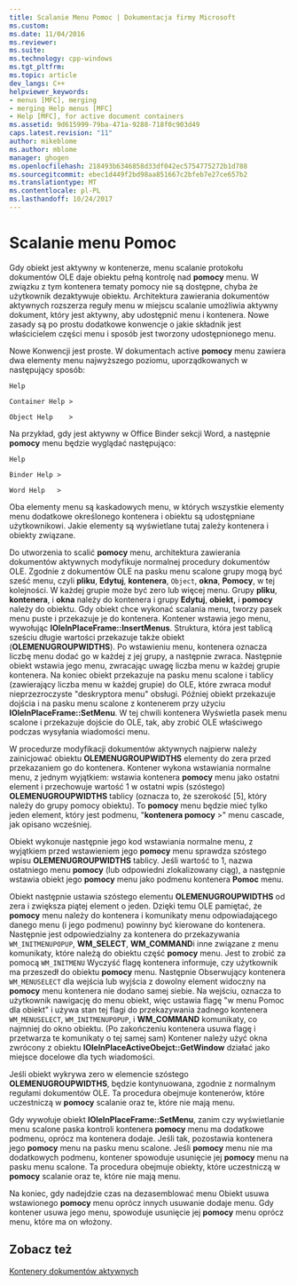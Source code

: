 ```yaml
---
title: Scalanie Menu Pomoc | Dokumentacja firmy Microsoft
ms.custom: 
ms.date: 11/04/2016
ms.reviewer: 
ms.suite: 
ms.technology: cpp-windows
ms.tgt_pltfrm: 
ms.topic: article
dev_langs: C++
helpviewer_keywords:
- menus [MFC], merging
- merging Help menus [MFC]
- Help [MFC], for active document containers
ms.assetid: 9d615999-79ba-471a-9288-718f0c903d49
caps.latest.revision: "11"
author: mikeblome
ms.author: mblome
manager: ghogen
ms.openlocfilehash: 218493b6346858d33df042ec5754775272b1d788
ms.sourcegitcommit: ebec1d449f2bd98aa851667c2bfeb7e27ce657b2
ms.translationtype: MT
ms.contentlocale: pl-PL
ms.lasthandoff: 10/24/2017
---
```

# <a name="help-menu-merging"></a>Scalanie menu Pomoc
Gdy obiekt jest aktywny w kontenerze, menu scalanie protokołu dokumentów OLE daje obiektu pełną kontrolę nad **pomocy** menu. W związku z tym kontenera tematy pomocy nie są dostępne, chyba że użytkownik dezaktywuje obiektu. Architektura zawierania dokumentów aktywnych rozszerza reguły menu w miejscu scalanie umożliwia aktywny dokument, który jest aktywny, aby udostępnić menu i kontenera. Nowe zasady są po prostu dodatkowe konwencje o jakie składnik jest właścicielem części menu i sposób jest tworzony udostępnionego menu.  
  
 Nowe Konwencji jest proste. W dokumentach active **pomocy** menu zawiera dwa elementy menu najwyższego poziomu, uporządkowanych w następujący sposób:  
  
 `Help`  
  
 `Container Help >`  
  
 `Object Help    >`  
  
 Na przykład, gdy jest aktywny w Office Binder sekcji Word, a następnie **pomocy** menu będzie wyglądać następująco:  
  
 `Help`  
  
 `Binder Help >`  
  
 `Word Help   >`  
  
 Oba elementy menu są kaskadowych menu, w których wszystkie elementy menu dodatkowe określonego kontenera i obiektu są udostępniane użytkownikowi. Jakie elementy są wyświetlane tutaj zależy kontenera i obiekty związane.  
  
 Do utworzenia to scalić **pomocy** menu, architektura zawierania dokumentów aktywnych modyfikuje normalnej procedury dokumentów OLE. Zgodnie z dokumentów OLE na pasku menu scalone grupy mogą być sześć menu, czyli **pliku**, **Edytuj**, **kontenera**, `Object`, **okna**, **Pomocy**, w tej kolejności. W każdej grupie może być zero lub więcej menu. Grupy **pliku**, **kontenera**, i **okna** należy do kontenera i grupy **Edytuj**, **obiekt,** i **pomocy** należy do obiektu. Gdy obiekt chce wykonać scalania menu, tworzy pasek menu puste i przekazuje je do kontenera. Kontener wstawia jego menu, wywołując **IOleInPlaceFrame::InsertMenus**. Struktura, która jest tablicą sześciu długie wartości przekazuje także obiekt (**OLEMENUGROUPWIDTHS**). Po wstawieniu menu, kontenera oznacza liczbę menu dodać go w każdej z jej grupy, a następnie zwraca. Następnie obiekt wstawia jego menu, zwracając uwagę liczba menu w każdej grupie kontenera. Na koniec obiekt przekazuje na pasku menu scalone i tablicy (zawierający liczba menu w każdej grupie) do OLE, które zwraca moduł nieprzezroczyste "deskryptora menu" obsługi. Później obiekt przekazuje dojścia i na pasku menu scalone z kontenerem przy użyciu **IOleInPlaceFrame::SetMenu**. W tej chwili kontenera Wyświetla pasek menu scalone i przekazuje dojście do OLE, tak, aby zrobić OLE właściwego podczas wysyłania wiadomości menu.  
  
 W procedurze modyfikacji dokumentów aktywnych najpierw należy zainicjować obiektu **OLEMENUGROUPWIDTHS** elementy do zera przed przekazaniem go do kontenera. Kontener wykona wstawiania normalne menu, z jednym wyjątkiem: wstawia kontenera **pomocy** menu jako ostatni element i przechowuje wartość 1 w ostatni wpis (szóstego) **OLEMENUGROUPWIDTHS** tablicy (oznacza to, że szerokość [5], który należy do grupy pomocy obiektu). To **pomocy** menu będzie mieć tylko jeden element, który jest podmenu, "**kontenera pomocy** >" menu cascade, jak opisano wcześniej.  
  
 Obiekt wykonuje następnie jego kod wstawiania normalne menu, z wyjątkiem przed wstawieniem jego **pomocy** menu sprawdza szóstego wpisu **OLEMENUGROUPWIDTHS** tablicy. Jeśli wartość to 1, nazwa ostatniego menu **pomocy** (lub odpowiedni zlokalizowany ciąg), a następnie wstawia obiekt jego **pomocy** menu jako podmenu kontenera **Pomoc** menu.  
  
 Obiekt następnie ustawia szóstego elementu **OLEMENUGROUPWIDTHS** od zera i zwiększa piątej element o jeden. Dzięki temu OLE pamiętać, że **pomocy** menu należy do kontenera i komunikaty menu odpowiadającego danego menu (i jego podmenu) powinny być kierowane do kontenera. Następnie jest odpowiedzialny za kontenera do przekazywania `WM_INITMENUPOPUP`, **WM_SELECT**, **WM_COMMAND**i inne związane z menu komunikaty, które należą do obiektu część **pomocy**  menu. Jest to zrobić za pomocą `WM_INITMENU` Wyczyść flagę kontenera informuje, czy użytkownik ma przeszedł do obiektu **pomocy** menu. Następnie Obserwujący kontenera `WM_MENUSELECT` dla wejścia lub wyjścia z dowolny element widoczny na **pomocy** menu kontenera nie dodano samej siebie. Na wejściu, oznacza to użytkownik nawigację do menu obiekt, więc ustawia flagę "w menu Pomoc dla obiekt" i używa stan tej flagi do przekazywania żadnego kontenera `WM_MENUSELECT`, `WM_INITMENUPOPUP`, i **WM_COMMAND** komunikaty, co najmniej do okno obiektu. (Po zakończeniu kontenera usuwa flagę i przetwarza te komunikaty o tej samej sam) Kontener należy użyć okna zwrócony z obiektu **IOleInPlaceActiveObejct::GetWindow** działać jako miejsce docelowe dla tych wiadomości.  
  
 Jeśli obiekt wykrywa zero w elemencie szóstego **OLEMENUGROUPWIDTHS**, będzie kontynuowana, zgodnie z normalnym regułami dokumentów OLE. Ta procedura obejmuje kontenerów, które uczestniczą w **pomocy** scalanie oraz te, które nie mają menu.  
  
 Gdy wywołuje obiekt **IOleInPlaceFrame::SetMenu**, zanim czy wyświetlanie menu scalone paska kontroli kontenera **pomocy** menu ma dodatkowe podmenu, oprócz ma kontenera dodaje. Jeśli tak, pozostawia kontenera jego **pomocy** menu na pasku menu scalone. Jeśli **pomocy** menu nie ma dodatkowych podmenu, kontener spowoduje usunięcie jej **pomocy** menu na pasku menu scalone. Ta procedura obejmuje obiekty, które uczestniczą w **pomocy** scalanie oraz te, które nie mają menu.  
  
 Na koniec, gdy nadejdzie czas na dezasemblować menu Obiekt usuwa wstawionego **pomocy** menu oprócz innych usuwanie dodaje menu. Gdy kontener usuwa jego menu, spowoduje usunięcie jej **pomocy** menu oprócz menu, które ma on włożony.  
  
## <a name="see-also"></a>Zobacz też  
 [Kontenery dokumentów aktywnych](../mfc/active-document-containers.md)

